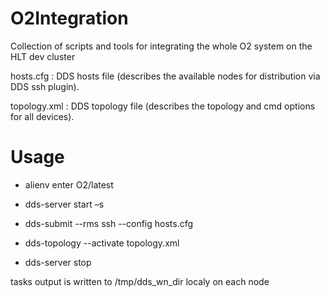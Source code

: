 # O2Integration
Collection of scripts and tools for integrating the whole O2 system on the HLT dev cluster

hosts.cfg : DDS hosts file (describes the available nodes for distribution via DDS ssh plugin).

topology.xml : DDS topology file (describes the topology and cmd options for all devices).

# Usage

* alienv enter O2/latest
* dds-server  start  –s
* dds-submit  --rms ssh --config  hosts.cfg
* dds-topology --activate topology.xml


* dds-server stop

tasks output  is written to /tmp/dds_wn_dir localy on each node
